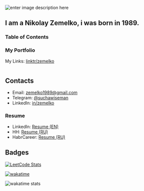 ![enter image description here](https://cdn.mos.cms.futurecdn.net/4MLyNZ66GSMUp7z49Q8k3K-970-80.jpg.webp)

##  I am a Nikolay Zemelko, i was born in 1989.
### Table of Contents

### My Portfolio 
My Links: [linktr/zemelko](https://linktr.ee/zemelko)
<!--START_SECTION:waka-->

```txt

```

<!--END_SECTION:waka-->
## Contacts

* Email: [zemelko1989@gmail.com](mailto:zemelko1989@gmail.com)
* Telegram: [@suchawiseman](https://t.me/suchawiseman)
* LinkedIn: [in/zemelko](https://www.linkedin.com/in/zemelko)

### Resume
* LinkedIn: [Resume (EN)](https://www.linkedin.com/in/zemelko)
* HH: [Resume (RU)](https://hh.ru/resume/4a4435a9ff09e87f6c0039ed1f4e475572454c)
* HabrCareer: [Resume (RU)](https://career.habr.com/zemelko)

## Badges
[![LeetCode Stats](https://leetcode.card.workers.dev/zemelko?theme=dark&font=source_code_pro&extension=null)](https://leetcode.com/zemelko/)

[![wakatime](https://wakatime.com/badge/user/018be337-25d2-4ac0-bcab-8cae36dd2fe8.svg)](https://wakatime.com/@018be337-25d2-4ac0-bcab-8cae36dd2fe8)

![wakatime stats](https://github-readme-stats.vercel.app/api/wakatime?username=zemelko&layout=compact)